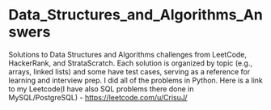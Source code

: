 # Data_Structures_and_Algorithms_Answers
Solutions to Data Structures and Algorithms challenges from LeetCode, HackerRank, and StrataScratch. Each solution is organized by topic (e.g., arrays, linked lists) and some have test cases, serving as a reference for learning and interview prep. I did all of the problems in Python.
Here is a link to my Leetcode(I have also SQL problems there done in MySQL/PostgreSQL) - https://leetcode.com/u/CrisuJ/

